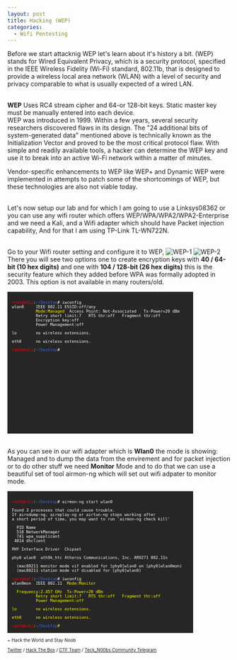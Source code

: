 ```yaml
---
layout: post
title: Hacking (WEP)
categories:
  - Wifi Pentesting
---
```



<p>Before we start attacknig WEP let's learn about it's history a bit. (WEP) stands for Wired Equivalent Privacy, which is a security protocol, specified in the IEEE Wireless Fidelity (Wi-Fi) standard, 802.11b, that is designed to provide a wireless local area network (WLAN) with a level of security and privacy comparable to what is usually expected of a wired LAN.</p>

<br>**WEP** Uses RC4 stream cipher and 64-or 128-bit keys. Static master key must be manually entered into each device.
<br>WEP was introduced in 1999. Within a few years, several security researchers discovered flaws in its design. The "24 additional bits of system-generated data" mentioned above is technically known as the Initialization Vector and proved to be the most critical protocol flaw. With simple and readily available tools, a hacker can determine the WEP key and use it to break into an active Wi-Fi network within a matter of minutes.

<p>Vendor-specific enhancements to WEP like WEP+ and Dynamic WEP were implemented in attempts to patch some of the shortcomings of WEP, but these technologies are also not viable today.</p>
<br>Let's now setup our lab and for which I am going to use a Linksys08362 or you can use any wifi router which offers WEP/WPA/WPA2/WPA2-Enterprise and we need a Kali, and a Wifi adapter which should have Packet injection capability, And for that I am using TP-Link TL-WN722N.

<br> Go to your Wifi router setting and configure it to WEP,
![WEP-1](https://teckk2.github.io/assets/images/Wifi/WEP-1.1.png)
![WEP-2](https://teckk2.github.io/assets/images/Wifi/WEP-2.png)
<br>There you will see two options one to create encryption keys with **40 / 64-bit (10 hex digits)** and one with **104 / 128-bit (26 hex digits)** this is the security feature which they added before WPA was formally adopted in 2003. This option is not available in many routers/old.

<font size="1">
<div style="height:300px;width:400px;overflow:auto;background-color:#262626;color:White;scrollbar-base-color:gold;font-family:monospace;padding:10px;">
<p><font color="red">root@kali</font>:<font color="RoyalBlue">~/Desktop</font># iwconfig 
<br>wlan0&nbsp;&nbsp;&nbsp;&nbsp;&nbsp;IEEE 802.11  ESSID:off/any  
<br>&nbsp;&nbsp;&nbsp;&nbsp;&nbsp;&nbsp;&nbsp;&nbsp;&nbsp;&nbsp;<font color="ffff00">Mode:Managed</font>&nbsp;&nbsp;Access&nbsp;Point:&nbsp;Not-Associated&nbsp;&nbsp;&nbsp;Tx-Power=20 dBm   
<br>&nbsp;&nbsp;&nbsp;&nbsp;&nbsp;&nbsp;&nbsp;&nbsp;&nbsp;&nbsp;Retry short limit:7&nbsp;&nbsp;&nbsp;RTS thr:off&nbsp;&nbsp;&nbsp;Fragment thr:off
<br>&nbsp;&nbsp;&nbsp;&nbsp;&nbsp;&nbsp;&nbsp;&nbsp;&nbsp;&nbsp;Encryption key:off
<br>&nbsp;&nbsp;&nbsp;&nbsp;&nbsp;&nbsp;&nbsp;&nbsp;&nbsp;&nbsp;Power Management:off</p>
          
<p>lo&nbsp;&nbsp;&nbsp;&nbsp;&nbsp;&nbsp;&nbsp;&nbsp;no wireless extensions.</p>

<p>eth0&nbsp;&nbsp;&nbsp;&nbsp;&nbsp;&nbsp;no wireless extensions.</p>

<font color="red">root@kali</font>:<font color="RoyalBlue">~/Desktop</font>#
</div>
</font>

<br>As you can see in our wifi adapter which is **Wlan0** the mode is showing: Managed and to dump the data from the envirement and for packet injection or to do other stuff we need **Monitor** Mode and to do that we can use a beautiful set of tool airmon-ng which will set out wifi adpater to monitor mode.

<font size="1">
<div style="height:300px;width:400px;overflow:auto;background-color:#262626;color:White;scrollbar-base-color:gold;font-family:monospace;padding:10px;">
<p><font color="red">root@kali</font>:<font color="RoyalBlue">~/Desktop</font># airmon-ng start wlan0</p>

<p>Found 3 processes that could cause trouble.
<br>If airodump-ng, aireplay-ng or airtun-ng stops working after
<br>a short period of time, you may want to run 'airmon-ng check kill'</p>

<p>&nbsp;&nbsp;PID Name
<br>&nbsp;&nbsp;518 NetworkManager
<br>&nbsp;&nbsp;741 wpa_supplicant
<br>&nbsp;4814 dhclient</p>

<p>PHY&nbsp;Interface	Driver&nbsp;&nbsp;Chipset</p>

<p>phy0	wlan0&nbsp;&nbsp;ath9k_htc&nbsp;Atheros Communications, Inc. AR9271 802.11n</p>

<p>&nbsp;&nbsp;(mac80211 monitor mode vif enabled for [phy0]wlan0 on [phy0]wlan0mon)
<br>&nbsp;&nbsp;(mac80211 station mode vif disabled for [phy0]wlan0)</p>

<p><font color="red">root@kali</font>:<font color="RoyalBlue">~/Desktop</font># iwconfig 
<br>wlan0mon&nbsp;&nbsp;IEEE 802.11&nbsp;&nbsp;<font color="ffff00">Mode:Monitor</p>&nbsp;&nbsp;Frequency:2.457 GHz&nbsp;&nbsp;Tx-Power=20 dBm   
<br>&nbsp;&nbsp;&nbsp;&nbsp;&nbsp;&nbsp;&nbsp;&nbsp;&nbsp;&nbsp;Retry short limit:7&nbsp;&nbsp;&nbsp;RTS thr:off&nbsp;&nbsp;&nbsp;Fragment thr:off
<br>&nbsp;&nbsp;&nbsp;&nbsp;&nbsp;&nbsp;&nbsp;&nbsp;&nbsp;&nbsp;Power Management:off</p>
          
<p>lo&nbsp;&nbsp;&nbsp;&nbsp;&nbsp;&nbsp;&nbsp;&nbsp;no wireless extensions.</p>

<p>eth0&nbsp;&nbsp;&nbsp;&nbsp;&nbsp;&nbsp;no wireless extensions.</p>

<p><font color="red">root@kali</font>:<font color="RoyalBlue">~/Desktop</font>#
</div>
</font>




<p class="message">
  ~ Hack the World and Stay Noob
</p>

[Twitter](https://twitter.com/Teck__K2) / [Hack The Box](https://www.hackthebox.eu/profile/966) / [CTF Team](https://ctftime.org/team/20102) /
[Teck_N00bs Community Telegram](https://t.me/Teck_N00bs)

<script src="https://www.hackthebox.eu/badge/966"> </script>
